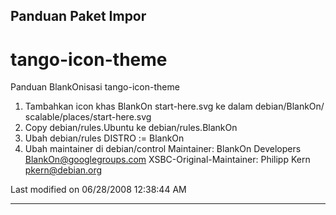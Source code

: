 ## Panduan Paket Impor
# tango-icon-theme
Panduan BlankOnisasi tango-icon-theme
   1. Tambahkan icon khas BlankOn start-here.svg ke dalam debian/BlankOn/
      scalable/places/start-here.svg
   2. Copy debian/rules.Ubuntu ke debian/rules.BlankOn
   3. Ubah debian/rules
DISTRO := BlankOn
   1. Ubah maintainer di debian/control
Maintainer: BlankOn Developers <BlankOn@googlegroups.com>
XSBC-Original-Maintainer: Philipp Kern <pkern@debian.org>

Last modified on 06/28/2008 12:38:44 AM
 
---
 
